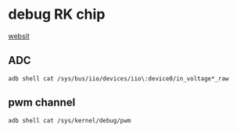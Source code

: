 # debug RK chip

[websit](https://wiki.t-firefly.com/en/ROC-RK3566-PC/index.html)

## ADC

`adb shell cat /sys/bus/iio/devices/iio\:device0/in_voltage*_raw`

## pwm channel

`adb shell cat /sys/kernel/debug/pwm`
